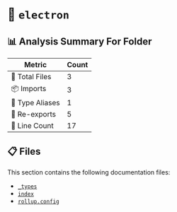 # 📁 `electron`

## 📊 Analysis Summary For Folder

| Metric | Count |
|--------|-------|
| 📁 Total Files | 3 |
| 📦 Imports | 3 |
| 📑 Type Aliases | 1 |
| 🔄 Re-exports | 5 |
| 🔢 Line Count | 17 |


## 📋 Files

This section contains the following documentation files:

- [`_types`](./_types.md)
- [`index`](./index.md)
- [`rollup.config`](./rollup.config.md)
